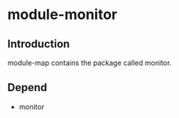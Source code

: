 # module-monitor

## Introduction
module-map contains the package called monitor.

## Depend
* monitor